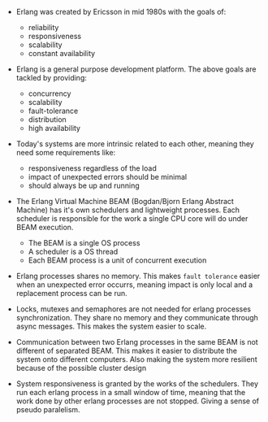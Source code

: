 - Erlang was created by Ericsson in mid 1980s with the goals of:
	+ reliability
	+ responsiveness
	+ scalability
	+ constant availability

- Erlang is a general purpose development platform. The above goals are tackled by providing:
	+ concurrency
	+ scalability
	+ fault-tolerance
	+ distribution
	+ high availability

- Today's systems are more intrinsic related to each other, meaning they need some requirements like:
	+ responsiveness regardless of the load
	+ impact of unexpected errors should be minimal
	+ should always be up and running

- The Erlang Virtual Machine BEAM (Bogdan/Bjorn Erlang Abstract Machine) has it's own schedulers and lightweight processes. Each scheduler is responsible for the work a single CPU core will do under BEAM execution. 
	+ The BEAM is a single OS process
	+ A scheduler is a OS thread
	+ Each BEAM process is a unit of concurrent execution

- Erlang processes shares no memory. This makes `fault tolerance` easier when an unexpected error occurrs, meaning impact is only local and a replacement process can be run.
- Locks, mutexes and semaphores are not needed for erlang processes synchronization. They share no memory and they communicate through async messages. This makes the system easier to scale.
- Communication between two Erlang processes in the same BEAM is not different of separated BEAM. This makes it easier to distribute the system onto different computers. Also making the system more resilient because of the possible cluster design
- System responsiveness is granted by the works of the schedulers. They run each erlang process in a small window of time, meaning that the work done by other erlang processes are not stopped. Giving a sense of pseudo paralelism. 
